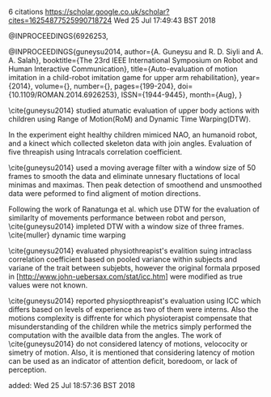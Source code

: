 6 citations
https://scholar.google.co.uk/scholar?cites=16254877525990718724
Wed 25 Jul 17:49:43 BST 2018



@INPROCEEDINGS{6926253, 


@INPROCEEDINGS{guneysu2014, 
author={A. Guneysu and R. D. Siyli and A. A. Salah}, 
booktitle={The 23rd IEEE International Symposium on Robot and Human Interactive Communication}, 
title={Auto-evaluation of motion imitation in a child-robot imitation game for upper arm rehabilitation}, 
year={2014}, 
volume={}, 
number={}, 
pages={199-204}, 
doi={10.1109/ROMAN.2014.6926253}, 
ISSN={1944-9445}, 
month={Aug},
}



\cite{guneysu2014} studied atumatic evaluation of upper body actions
with children using Range of Motion(RoM) and Dynamic Time Warping(DTW).

In the experiment eight healthy children mimiced NAO, an humanoid robot,
and a kinect which collected skeleton data with join angles.
Evaluation of five threapish using Intracals correlation coefficient.


\cite{guneysu2014} used a moving average filter with a window size of 
50 frames to smooth the data and eliminate unnesary fluctations 
of local minimas and maximas.
Then peak detection of smoothend and unsmoothed data were peformed to find 
aligment of motion directions.

Following the work of Ranatunga et al. which use DTW for the evaluation 
of similarlty of movements  performance between robot and person,
\cite{guneysu2014} impleted DTW with a window size of three frames.
\cite{muller} dynamic time warping

\cite{guneysu2014} evaluated physiothreapist's evalition suing intraclass
correlation coefficient based on pooled variance within subjects and 
variane of the trait between subjebts, however the original formala
prposed in [http://www.john-uebersax.com/stat/icc.htm]
were modified as true values were not known. 

\cite{guneysu2014} reported physiopthreapist's evaluation
using ICC which differs based on levels of experience as 
two of them were interns. Also the motions complexity is diffrente
for which physioterapist compensate that misunderstanding
of the children while the metrics simply performed the computation
with the availble data from the angles.
The work of \cite{guneysu2014} do not considered latency of motions,  velococity or simetry of motion.
Also, it is mentioned that considering latency of motion can be used
as an indicator of attention deficit, boredoom, or lack of perception.


added: Wed 25 Jul 18:57:36 BST 2018


